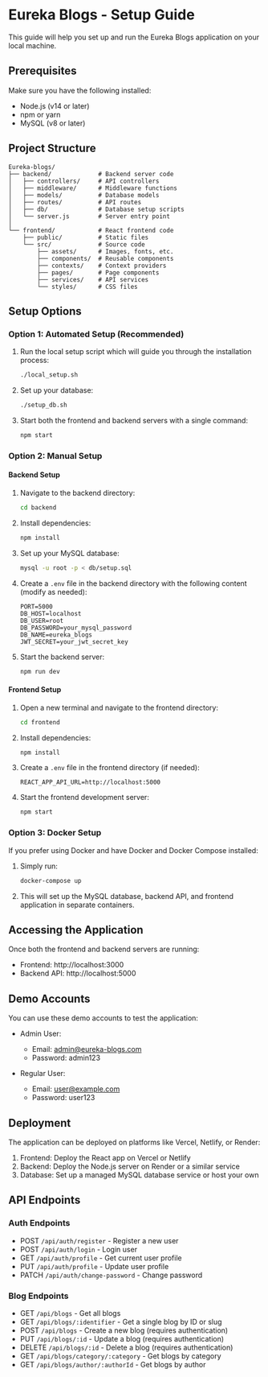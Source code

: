 # Eureka Blogs - Setup Guide

This guide will help you set up and run the Eureka Blogs application on your local machine.

## Prerequisites

Make sure you have the following installed:

- Node.js (v14 or later)
- npm or yarn
- MySQL (v8 or later)

## Project Structure

```
Eureka-blogs/
├── backend/             # Backend server code
│   ├── controllers/     # API controllers
│   ├── middleware/      # Middleware functions
│   ├── models/          # Database models
│   ├── routes/          # API routes
│   ├── db/              # Database setup scripts
│   └── server.js        # Server entry point
│
└── frontend/            # React frontend code
    ├── public/          # Static files
    └── src/             # Source code
        ├── assets/      # Images, fonts, etc.
        ├── components/  # Reusable components
        ├── contexts/    # Context providers
        ├── pages/       # Page components
        ├── services/    # API services
        └── styles/      # CSS files
```

## Setup Options

### Option 1: Automated Setup (Recommended)

1. Run the local setup script which will guide you through the installation process:
   ```bash
   ./local_setup.sh
   ```

2. Set up your database:
   ```bash
   ./setup_db.sh
   ```
   
3. Start both the frontend and backend servers with a single command:
   ```bash
   npm start
   ```

### Option 2: Manual Setup

#### Backend Setup

1. Navigate to the backend directory:
   ```bash
   cd backend
   ```

2. Install dependencies:
   ```bash
   npm install
   ```

3. Set up your MySQL database:
   ```bash
   mysql -u root -p < db/setup.sql
   ```

4. Create a `.env` file in the backend directory with the following content (modify as needed):
   ```
   PORT=5000
   DB_HOST=localhost
   DB_USER=root
   DB_PASSWORD=your_mysql_password
   DB_NAME=eureka_blogs
   JWT_SECRET=your_jwt_secret_key
   ```

5. Start the backend server:
   ```bash
   npm run dev
   ```

#### Frontend Setup

1. Open a new terminal and navigate to the frontend directory:
   ```bash
   cd frontend
   ```

2. Install dependencies:
   ```bash
   npm install
   ```

3. Create a `.env` file in the frontend directory (if needed):
   ```
   REACT_APP_API_URL=http://localhost:5000
   ```

4. Start the frontend development server:
   ```bash
   npm start
   ```

### Option 3: Docker Setup

If you prefer using Docker and have Docker and Docker Compose installed:

1. Simply run:
   ```bash
   docker-compose up
   ```

2. This will set up the MySQL database, backend API, and frontend application in separate containers.

## Accessing the Application

Once both the frontend and backend servers are running:

- Frontend: http://localhost:3000
- Backend API: http://localhost:5000

## Demo Accounts

You can use these demo accounts to test the application:

- Admin User:
  - Email: admin@eureka-blogs.com
  - Password: admin123

- Regular User:
  - Email: user@example.com
  - Password: user123

## Deployment

The application can be deployed on platforms like Vercel, Netlify, or Render:

1. Frontend: Deploy the React app on Vercel or Netlify
2. Backend: Deploy the Node.js server on Render or a similar service
3. Database: Set up a managed MySQL database service or host your own

## API Endpoints

### Auth Endpoints

- POST `/api/auth/register` - Register a new user
- POST `/api/auth/login` - Login user
- GET `/api/auth/profile` - Get current user profile
- PUT `/api/auth/profile` - Update user profile
- PATCH `/api/auth/change-password` - Change password

### Blog Endpoints

- GET `/api/blogs` - Get all blogs
- GET `/api/blogs/:identifier` - Get a single blog by ID or slug
- POST `/api/blogs` - Create a new blog (requires authentication)
- PUT `/api/blogs/:id` - Update a blog (requires authentication)
- DELETE `/api/blogs/:id` - Delete a blog (requires authentication)
- GET `/api/blogs/category/:category` - Get blogs by category
- GET `/api/blogs/author/:authorId` - Get blogs by author
